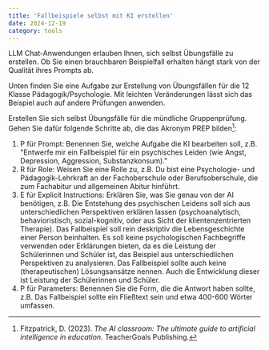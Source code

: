 ```yaml
---
title: 'Fallbeispiele selbst mit KI erstellen'
date: 2024-12-19
category: tools
---
```


LLM Chat-Anwendungen erlauben Ihnen, sich selbst Übungsfälle zu
erstellen. Ob Sie einen brauchbaren Beispielfall erhalten hängt stark
von der Qualität ihres Prompts ab.

Unten finden Sie eine Aufgabe zur Erstellung von Übungsfällen für die 12 Klasse
Pädagogik/Psychologie. Mit leichten Veränderungen lässt sich das Beispiel auch
auf andere Prüfungen anwenden.

Erstellen Sie sich selbst Übungsfälle für die mündliche Gruppenprüfung.
Gehen Sie dafür folgende Schritte ab, die das Akronym PREP bilden[^AIclassroom]:

1. P für Prompt: Benennen Sie, welche Aufgabe die KI bearbeiten soll, z.B.
   "Entwerfe mir ein Fallbeispiel für ein psychisches Leiden (wie Angst,
   Depression, Aggression, Substanzkonsum)."
2. R für Role: Weisen Sie eine Rolle zu, z.B. Du bist eine Psychologie- und
   Pädagogik-Lehrkraft an der Fachoberschule oder Berufsoberschule, die zum
   Fachabitur und allgemeinen Abitur hinführt.
3. E für Explicit Instructions: Erklären Sie, was Sie genau von der AI
   benötigen, z.B. Die Entstehung des psychischen Leidens soll sich aus
   unterschiedlichen Perspektiven erklären lassen (psychoanalytisch,
   behavioristisch, sozial-kognitiv, oder aus Sicht der klientenzentrierten
   Therapie). Das Fallbeispiel soll rein deskriptiv die Lebensgeschichte einer
   Person beinhalten. Es soll keine psychologischen Fachbegriffe verwenden oder
   Erklärungen bieten, da es die Leistung der Schülerinnen und Schüler ist, das
   Beispiel aus unterschiedlichen Perspektiven zu analysieren. Das Fallbeispiel
   sollte auch keine (therapeutischen) Lösungsansätze nennen. Auch die
   Entwicklung dieser ist Leistung der Schülerinnen und Schüler.
4. P für Parameters: Benennen Sie die Form, die die Antwort haben sollte, z.B.
   Das Fallbeispiel sollte ein Fließtext sein und etwa 400-600 Wörter umfassen.

[^AIclassroom]: Fitzpatrick, D. (2023). *The AI classroom: The ultimate guide to artificial intelligence in education.* TeacherGoals Publishing.
